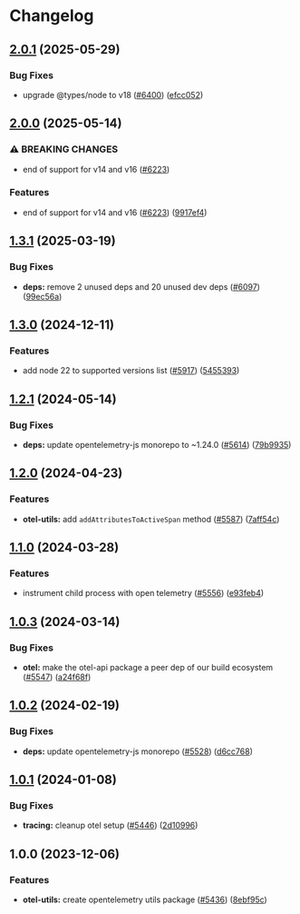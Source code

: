 # Changelog

## [2.0.1](https://github.com/netlify/build/compare/opentelemetry-utils-v2.0.0...opentelemetry-utils-v2.0.1) (2025-05-29)


### Bug Fixes

* upgrade @types/node to v18 ([#6400](https://github.com/netlify/build/issues/6400)) ([efcc052](https://github.com/netlify/build/commit/efcc052daf4eeb57392e76f1e971422158ec5fab))

## [2.0.0](https://github.com/netlify/build/compare/opentelemetry-utils-v1.3.1...opentelemetry-utils-v2.0.0) (2025-05-14)


### ⚠ BREAKING CHANGES

* end of support for v14 and v16 ([#6223](https://github.com/netlify/build/issues/6223))

### Features

* end of support for v14 and v16 ([#6223](https://github.com/netlify/build/issues/6223)) ([9917ef4](https://github.com/netlify/build/commit/9917ef4eb0bd47162e33aa432be7c9fa3fa462c4))

## [1.3.1](https://github.com/netlify/build/compare/opentelemetry-utils-v1.3.0...opentelemetry-utils-v1.3.1) (2025-03-19)


### Bug Fixes

* **deps:** remove 2 unused deps and 20 unused dev deps ([#6097](https://github.com/netlify/build/issues/6097)) ([99ec56a](https://github.com/netlify/build/commit/99ec56a5bdc8f57d27dfe0f2739381961b382a87))

## [1.3.0](https://github.com/netlify/build/compare/opentelemetry-utils-v1.2.1...opentelemetry-utils-v1.3.0) (2024-12-11)


### Features

* add node 22 to supported versions list ([#5917](https://github.com/netlify/build/issues/5917)) ([5455393](https://github.com/netlify/build/commit/545539369a3f1a0e9d2036df7d41a8bed1df8272))

## [1.2.1](https://github.com/netlify/build/compare/opentelemetry-utils-v1.2.0...opentelemetry-utils-v1.2.1) (2024-05-14)


### Bug Fixes

* **deps:** update opentelemetry-js monorepo to ~1.24.0 ([#5614](https://github.com/netlify/build/issues/5614)) ([79b9935](https://github.com/netlify/build/commit/79b9935fe9e233e01febe74a996ceb582db16a6f))

## [1.2.0](https://github.com/netlify/build/compare/opentelemetry-utils-v1.1.0...opentelemetry-utils-v1.2.0) (2024-04-23)


### Features

* **otel-utils:** add `addAttributesToActiveSpan` method ([#5587](https://github.com/netlify/build/issues/5587)) ([7aff54c](https://github.com/netlify/build/commit/7aff54cacea8f35b29c35b349e23b6660d3c32f8))

## [1.1.0](https://github.com/netlify/build/compare/opentelemetry-utils-v1.0.3...opentelemetry-utils-v1.1.0) (2024-03-28)


### Features

* instrument child process with open telemetry ([#5556](https://github.com/netlify/build/issues/5556)) ([e93feb4](https://github.com/netlify/build/commit/e93feb4fe6510fd92abd94652ecce0bebfd31ab1))

## [1.0.3](https://github.com/netlify/build/compare/opentelemetry-utils-v1.0.2...opentelemetry-utils-v1.0.3) (2024-03-14)


### Bug Fixes

* **otel:** make the otel-api package a peer dep of our build ecosystem ([#5547](https://github.com/netlify/build/issues/5547)) ([a24f68f](https://github.com/netlify/build/commit/a24f68fc67f4f6d464e0f86c2309debb70d22cd9))

## [1.0.2](https://github.com/netlify/build/compare/opentelemetry-utils-v1.0.1...opentelemetry-utils-v1.0.2) (2024-02-19)


### Bug Fixes

* **deps:** update opentelemetry-js monorepo ([#5528](https://github.com/netlify/build/issues/5528)) ([d6cc768](https://github.com/netlify/build/commit/d6cc7681af3ec78a434650d96dc051beebfd7a44))

## [1.0.1](https://github.com/netlify/build/compare/opentelemetry-utils-v1.0.0...opentelemetry-utils-v1.0.1) (2024-01-08)


### Bug Fixes

* **tracing:** cleanup otel setup ([#5446](https://github.com/netlify/build/issues/5446)) ([2d10996](https://github.com/netlify/build/commit/2d10996ee91e7640be0e4b53105ae30cb42752fe))

## 1.0.0 (2023-12-06)


### Features

* **otel-utils:** create opentelemetry utils package ([#5436](https://github.com/netlify/build/issues/5436)) ([8ebf95c](https://github.com/netlify/build/commit/8ebf95ca5a1590da72fdffb67e966e02efd4d379))
